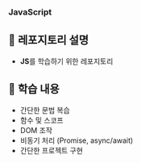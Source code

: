 ### JavaScript
## 📖 레포지토리 설명
- **JS**를 학습하기 위한 레포지토리
  
## 📖 학습 내용
- 간단한 문법 복습
- 함수 및 스코프
- DOM 조작
- 비동기 처리 (Promise, async/await)
- 간단한 프로젝트 구현
